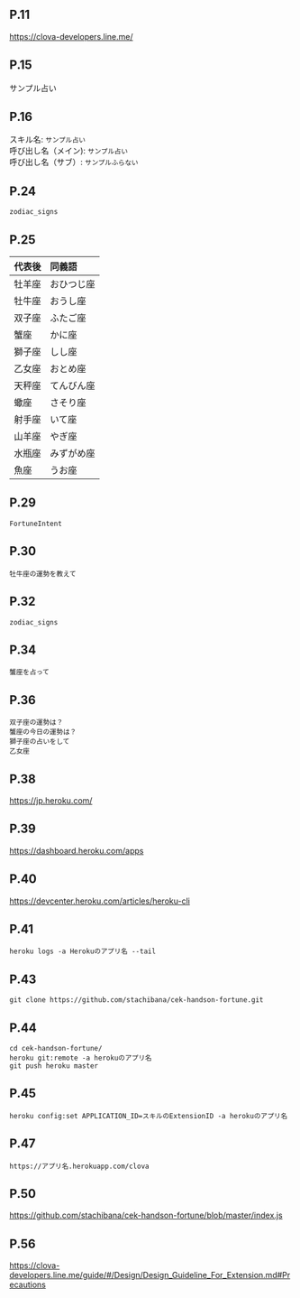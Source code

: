 

## P.11

https://clova-developers.line.me/

## P.15

サンプル占い

## P.16

スキル名: `サンプル占い`  
呼び出し名（メイン): `サンプル占い`  
呼び出し名（サブ）: `サンプルふらない`  

## P.24

```
zodiac_signs
```

## P.25

|代表後|同義語|
|:------|:------|
|牡羊座|おひつじ座|
|牡牛座|おうし座|
|双子座|ふたご座|
|蟹座|かに座|
|獅子座|しし座|
|乙女座|おとめ座|
|天秤座|てんびん座|
|蠍座|さそり座|
|射手座|いて座
|山羊座|やぎ座|
|水瓶座|みずがめ座|
|魚座|うお座|

## P.29

```
FortuneIntent
```

## P.30

```
牡牛座の運勢を教えて
```

## P.32

```
zodiac_signs
```

## P.34

```
蟹座を占って
```

## P.36

```
双子座の運勢は？
蟹座の今日の運勢は？
獅子座の占いをして
乙女座
```

## P.38

https://jp.heroku.com/

## P.39

https://dashboard.heroku.com/apps

## P.40

https://devcenter.heroku.com/articles/heroku-cli

## P.41

```
heroku logs -a Herokuのアプリ名 --tail
```

## P.43

```
git clone https://github.com/stachibana/cek-handson-fortune.git
```

## P.44

```
cd cek-handson-fortune/
heroku git:remote -a herokuのアプリ名
git push heroku master
```

## P.45

```
heroku config:set APPLICATION_ID=スキルのExtensionID -a herokuのアプリ名
```

## P.47

```
https://アプリ名.herokuapp.com/clova
```

## P.50

https://github.com/stachibana/cek-handson-fortune/blob/master/index.js

## P.56

https://clova-developers.line.me/guide/#/Design/Design_Guideline_For_Extension.md#Precautions




